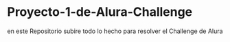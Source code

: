 # Proyecto-1-de-Alura-Challenge
en este Repositorio subire todo lo hecho para resolver el Challenge de Alura
